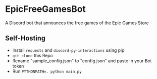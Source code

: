 # EpicFreeGamesBot
A Discord bot that announces the free games of the Epic Games Store

## Self-Hosting
 - Install `requests` and `discord-py-interactions` using pip
 - `git clone` this Repo
 - Rename "sample_config.json" to "config.json" and paste in your Bot token
 - Run `PYTHONPATH=. python main.py`
